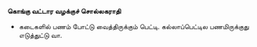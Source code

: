 **கொங்கு வட்டார வழக்குச் சொல்லகராதி**
- கடைகளில் பணம் போட்டு வைத்திருக்கும் பெட்டி. கல்லாப்பெட்டில பணமிருக்குது எடுத்துட்டு வா.

